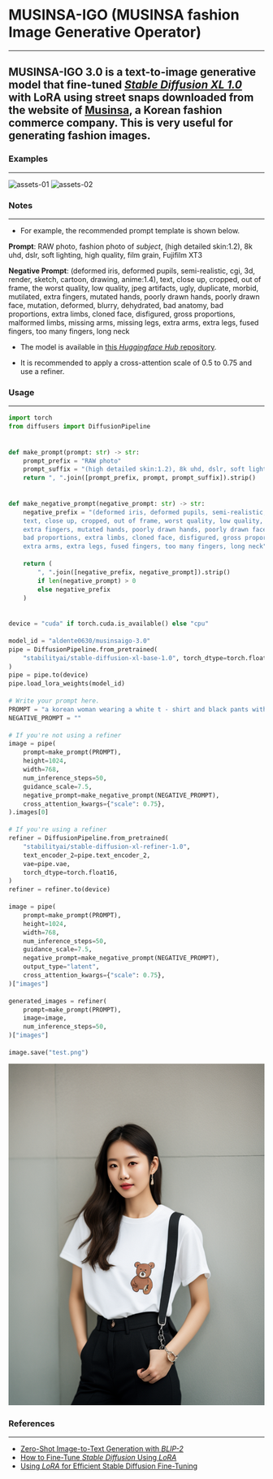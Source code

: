 # MUSINSA-IGO (MUSINSA fashion Image Generative Operator)
- - -
## MUSINSA-IGO 3.0 is a text-to-image generative model that fine-tuned [*Stable Diffusion XL 1.0*](https://huggingface.co/stabilityai/stable-diffusion-xl-base-1.0) with LoRA using street snaps downloaded from the website of [Musinsa](https://www.musinsa.com/app/), a Korean fashion commerce company. This is very useful for generating fashion images.

### Examples
- - -
![assets-01](assets/assets-07.png)
![assets-02](assets/assets-08.png)
### Notes
- - -
* For example, the recommended prompt template is shown below.  

**Prompt**: RAW photo, fashion photo of *subject*, (high detailed skin:1.2), 8k uhd, dslr, soft lighting, high quality, film grain, Fujifilm XT3
  
**Negative Prompt**: (deformed iris, deformed pupils, semi-realistic, cgi, 3d, render, sketch, cartoon, drawing, anime:1.4), text, close up, cropped, out of frame, the worst quality, low quality, jpeg artifacts, ugly, duplicate, morbid, mutilated, extra fingers, mutated hands, poorly drawn hands, poorly drawn face, mutation, deformed, blurry, dehydrated, bad anatomy, bad proportions, extra limbs, cloned face, disfigured, gross proportions, malformed limbs, missing arms, missing legs, extra arms, extra legs, fused fingers, too many fingers, long neck

* The model is available in [this *Huggingface Hub* repository](https://huggingface.co/aldente0630/musinsaigo-3.0).

* It is recommended to apply a cross-attention scale of 0.5 to 0.75 and use a refiner.

### Usage
- - -
```python
import torch
from diffusers import DiffusionPipeline


def make_prompt(prompt: str) -> str:
    prompt_prefix = "RAW photo"
    prompt_suffix = "(high detailed skin:1.2), 8k uhd, dslr, soft lighting, high quality, film grain, Fujifilm XT3"
    return ", ".join([prompt_prefix, prompt, prompt_suffix]).strip()


def make_negative_prompt(negative_prompt: str) -> str:
    negative_prefix = "(deformed iris, deformed pupils, semi-realistic, cgi, 3d, render, sketch, cartoon, drawing, anime:1.4), \
    text, close up, cropped, out of frame, worst quality, low quality, jpeg artifacts, ugly, duplicate, morbid, mutilated, \
    extra fingers, mutated hands, poorly drawn hands, poorly drawn face, mutation, deformed, blurry, dehydrated, bad anatomy, \
    bad proportions, extra limbs, cloned face, disfigured, gross proportions, malformed limbs, missing arms, missing legs, \
    extra arms, extra legs, fused fingers, too many fingers, long neck"

    return (
        ", ".join([negative_prefix, negative_prompt]).strip()
        if len(negative_prompt) > 0
        else negative_prefix
    )


device = "cuda" if torch.cuda.is_available() else "cpu"

model_id = "aldente0630/musinsaigo-3.0"
pipe = DiffusionPipeline.from_pretrained(
    "stabilityai/stable-diffusion-xl-base-1.0", torch_dtype=torch.float16
)
pipe = pipe.to(device)
pipe.load_lora_weights(model_id)

# Write your prompt here.
PROMPT = "a korean woman wearing a white t - shirt and black pants with a bear on it"  
NEGATIVE_PROMPT = ""

# If you're not using a refiner
image = pipe(
    prompt=make_prompt(PROMPT),
    height=1024,
    width=768,
    num_inference_steps=50,
    guidance_scale=7.5,
    negative_prompt=make_negative_prompt(NEGATIVE_PROMPT),
    cross_attention_kwargs={"scale": 0.75},
).images[0]

# If you're using a refiner
refiner = DiffusionPipeline.from_pretrained(
    "stabilityai/stable-diffusion-xl-refiner-1.0",
    text_encoder_2=pipe.text_encoder_2,
    vae=pipe.vae,
    torch_dtype=torch.float16,
)
refiner = refiner.to(device)

image = pipe(
    prompt=make_prompt(PROMPT),
    height=1024,
    width=768,
    num_inference_steps=50,
    guidance_scale=7.5,
    negative_prompt=make_negative_prompt(NEGATIVE_PROMPT),
    output_type="latent",
    cross_attention_kwargs={"scale": 0.75},
)["images"]

generated_images = refiner(
    prompt=make_prompt(PROMPT),
    image=image,
    num_inference_steps=50,
)["images"]

image.save("test.png")
```
![test](assets/test-03.png)

### References

---
* [Zero-Shot Image-to-Text Generation with *BLIP-2*](https://huggingface.co/blog/blip-2?fbclid=IwAR1iTzu7a_2zSv6dyeQt2dlgEtPFDQTfcvXoudOgeVMDin4IGP8fUz61ZL8)  
* [How to Fine-Tune *Stable Diffusion* Using *LoRA*](https://ngwaifoong92.medium.com/how-to-fine-tune-stable-diffusion-using-lora-85690292c6a8)   
* [Using *LoRA* for Efficient Stable Diffusion Fine-Tuning](https://huggingface.co/blog/lora)
